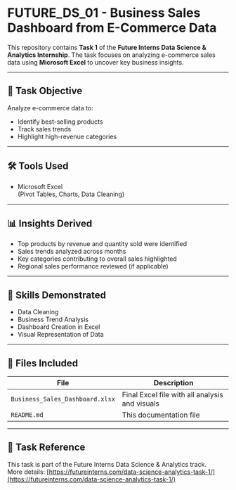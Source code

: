 # FUTURE_DS_01 - Business Sales Dashboard from E-Commerce Data

This repository contains **Task 1** of the **Future Interns Data Science & Analytics Internship**. The task focuses on analyzing e-commerce sales data using **Microsoft Excel** to uncover key business insights.

---

## 📌 Task Objective

Analyze e-commerce data to:
- Identify best-selling products
- Track sales trends
- Highlight high-revenue categories

---

## 🛠️ Tools Used

- Microsoft Excel  
  (Pivot Tables, Charts, Data Cleaning)

---

## 📊 Insights Derived

- Top products by revenue and quantity sold were identified  
- Sales trends analyzed across months  
- Key categories contributing to overall sales highlighted  
- Regional sales performance reviewed (if applicable)

---

## 🧠 Skills Demonstrated

- Data Cleaning  
- Business Trend Analysis  
- Dashboard Creation in Excel  
- Visual Representation of Data  

---

## 📂 Files Included

| File | Description |
|------|-------------|
| `Business_Sales_Dashboard.xlsx` | Final Excel file with all analysis and visuals |
| `README.md` | This documentation file |

---

## 🔗 Task Reference

This task is part of the Future Interns Data Science & Analytics track.  
More details: [https://futureinterns.com/data-science-analytics-task-1/](https://futureinterns.com/data-science-analytics-task-1/)

